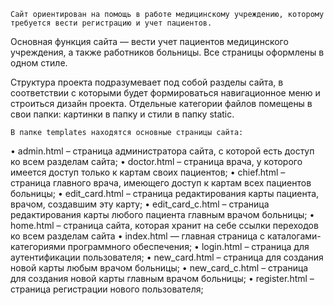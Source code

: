 	Сайт ориентирован на помощь в работе медицинскому учреждению, которому требуется вести регистрацию и учет пациентов.
Основная функция сайта — вести учет пациентов медицинского учреждения, а также работников больницы.
Все страницы оформлены в одном стиле. 

Структура проекта подразумевает под собой разделы сайта, в соответствии с которыми будет формироваться навигационное меню и строиться дизайн проекта. 
Отдельные категории файлов помещены в свои папки: картинки в папку и стили в папку static. 
	
	В папке templates находятся основные страницы сайта:
•	admin.html – страница администратора сайта, с которой есть доступ ко всем разделам сайта; 
•	doctor.html – страница врача, у которого имеется доступ только к картам своих пациентов;
•	chief.html – страница главного врача, имеющего доступ к картам всех пациентов больницы;
•	edit_card.html – страница редактирования карты пациента, врачом, создавшим эту карту;
•	edit_card_c.html – страница редактирования карты любого пациента главным врачом больницы;
•	home.html – страница сайта, которая хранит на себе ссылки переходов ко всем разделам сайта
•	index.html    —     главная     страница     с     каталогами-категориями программного обеспечения;
•	login.html – страница для аутентификации пользователя;
•	new_card.html – страница для создания новой карты любым врачом больницы; 
•	new_card_c.html – страница для создания новой карты главным врачом больницы;
•	register.html – страница регистрации нового пользователя;

 

